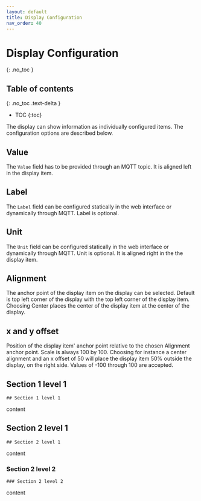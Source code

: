 ```yaml
---
layout: default
title: Display Configuration
nav_order: 40
---
```


# Display Configuration
{: .no_toc }


## Table of contents
{: .no_toc .text-delta }
- TOC
{:toc}

The display can show information as individually configured items. The configuration options are described below.

## Value
The `Value` field has to be provided through an MQTT topic. It is aligned left in the display item.

## Label
The `Label` field can be configured statically in the web interface or dynamically through MQTT. Label is optional.

## Unit
The `Unit` field can be configured statically in the web interface or dynamically through MQTT. Unit is optional. It is aligned right in the the display item.

## Alignment
The anchor point of the display item on the display can be selected. Default is top left corner of the display with the top left corner of the display item. Choosing Center places the center of the display item at the center of the display.

## x and y offset
Position of the display item' anchor point relative to the chosen Alignment anchor point. Scale is always 100 by 100. Choosing for instance a center alignment and an x offset of 50 will place the display item 50% outside the display, on the right side. Values of -100 through 100 are accepted.

## Section 1 level 1
`## Section 1 level 1`

content

## Section 2 level 1
`## Section 2 level 1`

content

### Section 2 level 2
`### Section 2 level 2`

content

